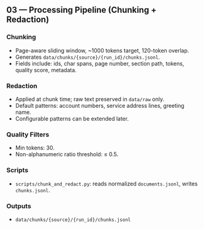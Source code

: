 ## 03 — Processing Pipeline (Chunking + Redaction)

### Chunking
- Page-aware sliding window, ~1000 tokens target, 120-token overlap.
- Generates `data/chunks/{source}/{run_id}/chunks.jsonl`.
- Fields include: ids, char spans, page number, section path, tokens, quality score, metadata.

### Redaction
- Applied at chunk time; raw text preserved in `data/raw` only.
- Default patterns: account numbers, service address lines, greeting name.
- Configurable patterns can be extended later.

### Quality Filters
- Min tokens: 30.
- Non-alphanumeric ratio threshold: ≤ 0.5.

### Scripts
- `scripts/chunk_and_redact.py`: reads normalized `documents.jsonl`, writes `chunks.jsonl`.

### Outputs
- `data/chunks/{source}/{run_id}/chunks.jsonl`


